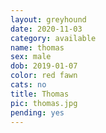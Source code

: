 ```yaml
---
layout: greyhound
date: 2020-11-03
category: available
name: thomas
sex: male
dob: 2019-01-07
color: red fawn
cats: no
title: Thomas
pic: thomas.jpg
pending: yes
---
```


